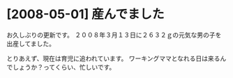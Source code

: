 # [2008-05-01] 産んでました


お久しぶりの更新です。
２００８年３月１３日に２６３２ｇの元気な男の子を出産してました。

とりあえず、現在は育児に追われています。
ワーキングママとなれる日は来るんでしょうか？ってくらい、忙しいです。

